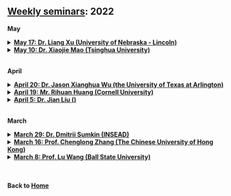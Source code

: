## [Weekly seminars](./index.md): 2022

<body>

<b>May</b>

<details>
      <summary><u><b>May 17: Dr. Liang Xu (University of Nebraska - Lincoln) </b></u></summary>
        <ol>
          <blockquote>

            <p style="color:red"> <b>Title: The Value of Auto-Replenishment: Evidence from a Field Experiment </b></p>
            <p> <b>Speaker:</b> <a href = "[https://xiaojiemao.github.io/](https://business.unl.edu/people/liangxu/)"> Dr. Liang Xu </a> (Assistant professor, University of Nebraska - Lincoln) </p>
            <p> <b>Time:</b> 8:00pm-9:00pm CST, May 17 (Tue) </p>
            <p> <b>Location:</b> Online via Zoom </p>
            <p> <b>Abstract:</b> <br>
              Many firms leverage data-driven algorithms to aid operational decision-making and meanwhile allow managers’ discretion to override the algorithmic recommendations. However, this practice may introduce managers’ non-compliance with algorithmic recommendations due to their behavioral biases. In this study, we study the impact of the auto-replenishment system on store managers’ ordering behavior and the resulting inventory performance. We find the managers may not comply with the algorithmic order recommendations regarding both when and how much to do. Managers constantly postpone the ordering when recommended to order or rush to order when no order is recommended. They also tend to inflate the recommended order quantity when following the recommendation to place an order. In particular, when the algorithm precision is better, while compliance is most beneficial, managers’ non-compliance is worst; When the algorithm precision is worst, while managers’ discretion is most valuable, managers are more prone to comply. We refer to this phenomenon as compliance trap. This is likely because managers will comply when the decision task is more challenging (i.e., demand is non-stationery and forecasting is difficult) while managers will resort to themselves when the decision task is less challenging. </p>
          </blockquote>
        </ol>
</details>      
      
<details>
      <summary><u><b>May 10: Dr. Xiaojie Mao (Tsinghua University) </b></u></summary>
        <ol>
          <blockquote>

            <p style="color:red"> <b>Title: Identification and Estimation of Long-term Treatment Effects via Data Combination </b></p>
            <p> <b>Speaker:</b> <a href = "https://xiaojiemao.github.io/"> Dr. Xiaojie Mao </a> (Assistant professor, Tsinghua University) </p>
            <p> <b>Time:</b> 8:00pm-9:00pm CST, May 10 (Tue) </p>
            <p> <b>Location:</b> Online via Zoom </p>
            <p> <b>Abstract:</b> <br>
              In this talk, I will talk about the problem of identifying and estimating the treatment effect of a certain intervention (e.g., new product design or new therapy) on some long-term outcome of interest (e.g., users' long-term satisfaction or patients' long-term health). This problem is very challenging: randomized experiments are often expensive and have short durations, so long-term outcome observations may not be available; observational studies can be cheaper and more likely to collect observations for long-term outcomes, but they are susceptible to confounding bias. In the first part of this talk, I will review some very recent literature that address this challenge by combining experimental and observational data and leveraging their complementary strengths. I will discuss major assumptions in the literature and discuss their strengths and limitations. In the second part of this talk, I will present my latest work on long-term causal inference under a confounding model more general than those in the existing literature. </p>
          </blockquote>
        </ol>
</details>      
<br>
      
<b>April</b>
      
<details>
      <summary><u><b>April 20: Dr. Jason Xianghua Wu (the University of Texas at Arlington) </b></u></summary>
        <ol>
          <blockquote>

            <p style="color:red"> <b>Title: Trust and Trustworthiness: Experiments with Artificial Intelligence (AI) Agents </b></p>
            <p> <b>Speaker:</b> <a href = "https://www.uta.edu/academics/faculty/profile?username=wux2"> Dr. Jason Xianghua Wu </a> (Visiting assistant professor, the University of Texas at Arlington) </p>
            <p> <b>Time:</b> 8:00pm-9:00pm CST, April 20 (Wed) </p>
            <p> <b>Location:</b> Online via Zoom </p>
            <p> <b>Abstract:</b> <br>
              The trust game, a simple two-person economic exchange, has been extensively used as experimental measures for trust and trustworthiness of individuals. Here, we develop deep neural network-based artificial intelligence (AI) agents to participate a series of experiments based upon the trust game. These artificial agents are trained by playing with one another without any prior knowledge or assumption regarding trust. We find that artificial agents can mimic trusting and trustworthy behaviors and produce actions that are close to decisions by human subjects. Conditions that influence levels of trust and trustworthiness by AIs are further explored. This study offers evidence that trust can emerge purely from an interactive learning process and demonstrates the possibility to build AI-integrated decision support systems capable of leveraging social behaviors to achieve better outcomes collectively. </p>
          </blockquote>
        </ol>
</details>      

<details>
      <summary><u><b>April 19: Mr. Rihuan Huang (Cornell University) </b></u></summary>
        <ol>
          <blockquote>

            <p style="color:red"> <b>Title: Retailer Inventory Sharing in Two-Tier Supply Chains: An Experimental Investigation </b></p>
            <p> <b>Speaker:</b> <a href = "https://rihuan.me/"> Mr. Rihuan Huang </a> (SC Johnson College of Business, Cornell University) </p>
            <p> <b>Time:</b> 8:00pm-9:00pm CST, April 19 (Tue) </p>
            <p> <b>Location:</b> Online via Zoom </p>
            <p> <b>Abstract:</b> <br>
              When multiple retailers hold inventory to satisfy random demand, retailer inventory-sharing strategies can potentially reduce the supply-demand mismatch and increase overall supply chain performance. In this paper, we experimentally investigate alternative inventory-sharing strategies in a two-tier supply chain with an upstream manufacturer and two downstream retailers. In one setting, retailers act as if they are centralized and use a single quantity to fulfill joint demand. In the other, retailers are decentralized and face separate demands, but they can transfer inventory after demands are realized. In this latter decentralized scenario, we also consider whether the manufacturer or retailers have decision authority over the inventory transfer price. One key result is that when the retailers are decentralized and the manufacturer sets the transfer price, both retailers and the manufacturer earn higher profits than in the centralized retailer strategy, which runs counter to theory. We also find that when retailers are decentralized and set their own transfer price, the most equitable distribution of profits is achieved. In an effort to account for these results, we find that a model of fairness captures decisions well. Overall, by investigating how different inventory-sharing strategies affect the distribution of profits in a two-tier supply chain, our results provide guidance to firms considering how, if at all, they should enter such arrangements. </p>
          </blockquote>
        </ol>
</details>

<details>
      <summary><u><b>April 5: Dr. Jian Liu () </b></u></summary>
        <ol>
          <blockquote>

            <p style="color:red"> <b>Title: Implications of Market Impact and Price Forecast Accuracy on Energy Arbitrage for Electricity Merchants with Storage and Renewable Power Plants </b></p>
            <p> <b>Speaker:</b> <a href = "https://sem.njust.edu.cn/40/f6/c13365a213238/page.htm"> Dr. Jian Liu </a> () </p>
            <p> <b>Time:</b> 8:00pm-9:00pm CST, April 5 (Tue) </p>
            <p> <b>Location:</b> Online via Zoom </p>
            <p> <b>Abstract:</b> When multiple retailers hold inventory to satisfy random demand, retailer inventory-sharing strategies can potentially reduce the supply-demand mismatch and increase overall supply chain performance. In this paper, we experimentally investigate alternative inventory-sharing strategies in a two-tier supply chain with an upstream manufacturer and two downstream retailers. In one setting, retailers act as if they are centralized and use a single quantity to fulfill joint demand. In the other, retailers are decentralized and face separate demands, but they can transfer inventory after demands are realized. In this latter decentralized scenario, we also consider whether the manufacturer or retailers have decision authority over the inventory transfer price. One key result is that when the retailers are decentralized and the manufacturer sets the transfer price, both retailers and the manufacturer earn higher profits than in the centralized retailer strategy, which runs counter to theory. We also find that when retailers are decentralized and set their own transfer price, the most equitable distribution of profits is achieved. In an effort to account for these results, we find that a model of fairness captures decisions well. Overall, by investigating how different inventory-sharing strategies affect the distribution of profits in a two-tier supply chain, our results provide guidance to firms considering how, if at all, they should enter such arrangements. </p>
          </blockquote>
        </ol>
</details>
<br>  
  
 <b>March</b>

<details>
      <summary><u><b>March 29: Dr. Dmitrii Sumkin (INSEAD) </b></u></summary>
        <ol>
          <blockquote>

            <p style="color:red"> <b>Title: Does Blockchain Facilitate Responsible Sourcing? An Application to the Diamond Supply Chain </b></p>
            <p> <b>Speaker:</b> <a href = "https://www.dmitriisumkin.com/"> Dmitrii Sumkin </a> (Ph.D. Candidate in Technology in Operations Management at INSEAD) </p>
            <p> <b>Time:</b> 9:00am-10:00am CST, March 29 (Tue) </p>
            <p> <b>Location:</b> Online via Zoom </p>
            <p> <b>Abstract:</b> <br>
              <b><i>Problem definition:</i></b> Blockchain technology has become widely accepted to demonstrate the provenance of physical goods, but there are open questions about its practical implementation and overall effect on ethical sourcing. In the diamond industry, blockchain enables credibility of the certificate of origin and therefore, allows to charge a premium for responsibly produced goods. Thus, one would expect blockchain to be the enabler of responsible sourcing. But does blockchain provide better incentives to the retailer to work only with socially responsible suppliers? As we demonstrate, seeming benefits of blockchain adoption can have unintended consequences when the consumer market is heterogeneous in valuing responsible sourcing and when there are reselling opportunities.<br>
              <b><i>Methodology/results:</i></b> Using a stylized economic model, we demonstrate that, counter-intuitively, blockchain implementation may reduce incentives for customers to resell diamonds on the secondary markets and increase the cost of market segmentation. As a result, blockchain implementation could change a retailer’s market segmentation strategy by increasing incentives to source from non-responsible suppliers. We also demonstrate that to reduce unintended consequences of blockchain implementation, the social planner should offer blockchain as an option (and not as a requirement) to a retailer.<br>
              <b><i>Managerial implications:</i></b> This work shows that caution is needed with wide-scale blockchain implementation. Although it is commonly recognized that blockchain’s major application is in enhancing the traceability of durable goods or goods that should have a responsible supplier, we show that, in contrast, when factors of durability and responsibility come together, blockchain may negatively influence the responsibility level. </p>
          </blockquote>
        </ol>
</details>
<details>
      <summary><u><b>March 16: Prof. Chenglong Zhang (The Chinese University of Hong Kong) </b></u></summary>
        <ol>
          <blockquote>

            <p style="color:#DC143C"> <b> Title: Is That Decision Fair? A Formal Model to Assess an Individual's Belief on the Fairness of a Decision </b></p>
            <p> <b>Speaker:</b> <a href = "https://myweb.cuhk.edu.cn/zhangchenglong"> Chenglong Zhang </a> (Assistant Professor, The Chinese University of Hong Kong) </p>
            <p> <b>Time:</b> 9:00pm-10:30pm CST, March 16 (Wed) </p>
            <p> <b>Location:</b> Online via Zoom </p>
            <p> <b>Abstract:</b> The concept of fairness has been addressed by many disciplines on various dimensions, including determining how individuals react under various scenarios, the fair distribution of resources, and designing intelligent systems that make fair decisions. However, prior studies have not attempted to formally represent individuals' view of a fair decision mathematically nor determined how to represent the degree to which a decision is viewed as fair by individuals. Based on the concept that "fairness is in the eye of the beholder," we provide a framework to formally represent individuals' view of the fairness of a decision using the scheme in Dempster and Schafer's theory of evidence. This allows us to not only capture the strength of the individual's fairness belief but also represent the person's indifference to the outcome of the decision. We further illustrate how a decision maker can use the knowledge of the fairness beliefs of a group of individuals to make an optimal decision on the fairness criteria. We believe the proposed model can be used in various domains including the design and verification of intelligent system decisions and identifying reactions to policy decisions, as well as determining reactions to posts on controversial topics on social media. We also used data from Tweeter and Youtube to validate and operationalize our model. </p>
          </blockquote>
        </ol>
</details>
<details>
      <summary><u><b>March 8: Prof. Lu Wang (Ball State University) </b></u></summary>
        <ol>
          <blockquote>

            <p style="color:#DC143C"> <b>Title: The Operational Effectiveness of a Full Capacity Protocol to Ease the Crowding at an Emergency Department </b></p>
            <p> <b>Speaker:</b> <a href = "https://www.bsu.edu/academics/collegesanddepartments/isom/about-us/faculty-and-staff/lu-wang"> Lu Wang </a> (Assistant Professor, Ball State University) </p>
            <p> <b>Time:</b> 9:00pm-10:30pm CST, March 8 (Tue) </p>
            <p> <b>Location:</b> Online via the Tencent meeting </p>
            <p> <b>Abstract:</b> Crowding in the emergency department (ED) has been a significant and growing problem for the hospitals in the United States and around the world. In recent years, the full capacity protocol (FCP), a set of hospital-wide guidelines to alleviate ED crowding, has seen rather wide adoption as an intervention to ease crowding and access block in the ED. Yet, academic literature evaluating its effectiveness is sparse. Using the data from an ED of a large urban teaching hospital in the United States, we seek to fill this gap in literature. An instrumented difference-in-difference approach is applied to investigate the operational effectiveness of the FCP. Comparing the patients who arrived when the FCP was on to those similar visits in absence of FCP, we show that the FCP is effective in reducing patient length of stay (LOS). We also examine the role of laboratory tests during a patient visit, and how laboratory tests affect the patient LOS in presence of the FCP. The FCP can be adopted relatively easily by any hospitals in the sense that it requires minimal capital expenditure for adoptions. Our modeling framework is general enough to handle the idiosyncrasies of different hospitals. </p>
          </blockquote>
        </ol>
</details>
<br>
  

</body>

<br>

<b>Back to [Home](./index.md)</b>
